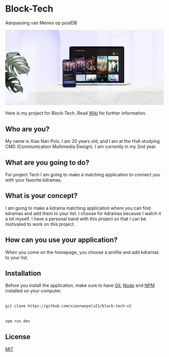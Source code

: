 # Block-Tech

Aanpassing van Menno op postDB

![cover](https://github.com/xiaonanpols21/block-tech-v2/blob/main/public/img-wiki/cover.jpg)

Here is my project for Block-Tech. Read [Wiki](https://github.com/xiaonanpols21/block-tech-v2/wiki) for further information.

## Who are you?

My name is Xiao Nan Pols. I am 20 years old, and I am at the HvA studying CMD (Communication Multimedia Design). I am currently in my 2nd year. 

## What are you going to do?

For project Tech I am going to make a matching application to connect you with your favorite kdramas. 

## What is your concept?

I am going to make a kdrama matching application where you can find kdramas and add them to your list. I choose for kdramas because I watch it a lot myself. I have a personal band with this project so that I can be motivated to work on this project.

## How can you use your application?

When you come on the homepage, you choose a profile and add kdramas to your list. 

## Installation

Before you install the application, make sure to have [Git](https://git-scm.com/book/en/v2/Getting-Started-Installing-Git), [Node](https://nodejs.org/en/download/) and [NPM](https://docs.npmjs.com/downloading-and-installing-node-js-and-npm) installed on your computer.

``` bash

git clone https://github.com/xiaonanpols21/block-tech-v2

```

``` bash

npm run dev

```

## License

[MIT](https://github.com/cmda-bt/be-course-21-22/blob/main/LICENSE)